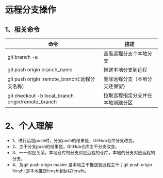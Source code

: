 # 远程分支操作

## 1、相关命令

| 命令                                                | 描述                             |
| --------------------------------------------------- | -------------------------------- |
| git branch -a                                       | 查看远程分支个本地分支           |
| git push origin branch_name                         | 推送本地分支到远程               |
| git push origin :remote_branch(:远程分支名称)       | 删除远程分支（本地分支还保留）   |
| git checkout   -b local_branch origin/remote_branch | 拉取远程指定分支并在本地创建分区 |

# 2、个人理解

+ 1、进行远程push时，分支push的结果是，GitHub仓库分支改变。
+ 2、主干分支push的结果是，GitHub仓库主干分支改变。
+ 3、一一对应关系，本地仓库的分支对应远程的仓库，本地的分支对应远程的分支。
+ 4、及git push origin master  是本地主干推送到远程主干；git push origin fenzhi   是本地推送fenzhi到远程fenzhi。